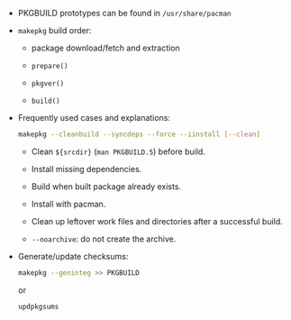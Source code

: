 - PKGBUILD prototypes can be found in `/usr/share/pacman`

- `makepkg` build order:

  + package download/fetch and extraction

  + `prepare()`

  + `pkgver()`

  + `build()`

- Frequently used cases and explanations:

  ```bash
  makepkg --cleanbuild --syncdeps --force --iinstall [--clean]
  ```

  + Clean `${srcdir}` (`man PKGBUILD.5`) before build.

  + Install missing dependencies.

  + Build when built package already exists.

  + Install with pacman.

  + Clean up leftover work files and directories after a successful build.

  + `--noarchive`: do not create the archive.

- Generate/update checksums:

  ```bash
  makepkg --geninteg >> PKGBUILD
  ```

  or

  ```bash
  updpkgsums
  ```

